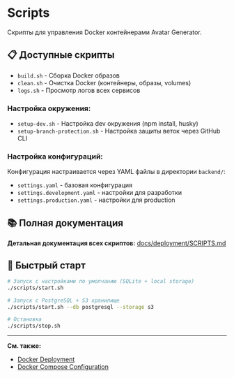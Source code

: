 # Scripts

Скрипты для управления Docker контейнерами Avatar Generator.

## 📋 Доступные скрипты

- `build.sh` - Сборка Docker образов
- `clean.sh` - Очистка Docker (контейнеры, образы, volumes)
- `logs.sh` - Просмотр логов всех сервисов

### Настройка окружения:

- `setup-dev.sh` - Настройка dev окружения (npm install, husky)
- `setup-branch-protection.sh` - Настройка защиты веток через GitHub CLI

### Настройка конфигураций:

Конфигурация настраивается через YAML файлы в директории `backend/`:

- `settings.yaml` - базовая конфигурация
- `settings.development.yaml` - настройки для разработки
- `settings.production.yaml` - настройки для production

## 📚 Полная документация

**Детальная документация всех скриптов:**
[docs/deployment/SCRIPTS.md](../docs/deployment/SCRIPTS.md)

## 🚀 Быстрый старт

```bash
# Запуск с настройками по умолчанию (SQLite + local storage)
./scripts/start.sh

# Запуск с PostgreSQL + S3 хранилище
./scripts/start.sh --db postgresql --storage s3

# Остановка
./scripts/stop.sh
```

---

**См. также:**

- [Docker Deployment](../docs/deployment/README.md)
- [Docker Compose Configuration](../docs/deployment/DOCKER_COMPOSE.md)
